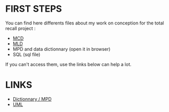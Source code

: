 # FIRST STEPS

You can find here differents files about my work on conception for the total recall project : 
- [MCD](./MCD.png)
- [MLD](./MLD.png)
- MPD and data dictionnary (open it in browser)
- SQL (sql file)

If you can't access them, use the links below can help a lot.

# LINKS

- [Dictionnary / MPD](https://docs.google.com/spreadsheets/d/1P7VuC5tU57I0yT8wnqwRSdMj5GCcc4rt_mBVD0b08hg/edit?usp=sharing)
- [UML](https://drive.google.com/file/d/1ltGjXupSwFz5HJiRpev0LIibiMEKLNyt/view?usp=sharing)
